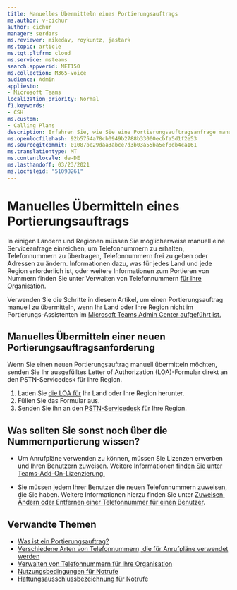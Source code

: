 ```yaml
---
title: Manuelles Übermitteln eines Portierungsauftrags
ms.author: v-cichur
author: cichur
manager: serdars
ms.reviewer: mikedav, roykuntz, jastark
ms.topic: article
ms.tgt.pltfrm: cloud
ms.service: msteams
search.appverid: MET150
ms.collection: M365-voice
audience: Admin
appliesto:
- Microsoft Teams
localization_priority: Normal
f1.keywords:
- CSH
ms.custom:
- Calling Plans
description: Erfahren Sie, wie Sie eine Portierungsauftragsanfrage manuell übermitteln.
ms.openlocfilehash: 92b5754a78cb0949b2788b33000ecbfa5d1f2e53
ms.sourcegitcommit: 01087be29daa3abce7d3b03a55ba5ef8db4ca161
ms.translationtype: MT
ms.contentlocale: de-DE
ms.lasthandoff: 03/23/2021
ms.locfileid: "51098261"
---
```

# <a name="manually-submit-a-port-order"></a>Manuelles Übermitteln eines Portierungsauftrags

In einigen Ländern und Regionen müssen Sie möglicherweise manuell eine Serviceanfrage einreichen, um Telefonnummern zu erhalten, Telefonnummern zu übertragen, Telefonnummern frei zu geben oder Adressen zu ändern. Informationen dazu, was für jedes Land und jede Region erforderlich ist, oder weitere Informationen zum Portieren von Nummern finden Sie unter Verwalten von Telefonnummern [für Ihre Organisation.](../manage-phone-numbers-for-your-organization/manage-phone-numbers-for-your-organization.md)

Verwenden Sie die Schritte in diesem Artikel, um einen Portierungsauftrag manuell zu übermitteln, wenn Ihr Land oder Ihre Region nicht im Portierungs-Assistenten im [Microsoft Teams Admin Center aufgeführt ist.](transfer-phone-numbers-to-teams.md)

## <a name="manually-submit-a-new-port-order-request"></a>Manuelles Übermitteln einer neuen Portierungsauftragsanforderung

Wenn Sie einen neuen Portierungsauftrag manuell übermitteln möchten, senden Sie Ihr ausgefülltes Letter of Authorization (LOA)-Formular direkt an den PSTN-Servicedesk für Ihre Region.

1. Laden Sie [die LOA für](../manage-phone-numbers-for-your-organization/manage-phone-numbers-for-your-organization.md) Ihr Land oder Ihre Region herunter.
2. Füllen Sie das Formular aus.
3. Senden Sie ihn an den [PSTN-Servicedesk](../manage-phone-numbers-for-your-organization/contact-pstn-service-desk.md) für Ihre Region.

## <a name="what-else-should-you-know-about-number-porting"></a>Was sollten Sie sonst noch über die Nummernportierung wissen?

- Um Anrufpläne verwenden zu können, müssen Sie Lizenzen erwerben und Ihren Benutzern zuweisen. Weitere Informationen [finden Sie unter Teams-Add-On-Lizenzierung.](../teams-add-on-licensing/microsoft-teams-add-on-licensing.md)

- Sie müssen jedem Ihrer Benutzer die neuen Telefonnummern zuweisen, die Sie haben. Weitere Informationen hierzu finden Sie unter [Zuweisen, Ändern oder Entfernen einer Telefonnummer für einen Benutzer](../assign-change-or-remove-a-phone-number-for-a-user.md).

## <a name="related-topics"></a>Verwandte Themen

- [Was ist ein Portierungsauftrag?](port-order-overview.md)
- [Verschiedene Arten von Telefonnummern, die für Anrufpläne verwendet werden](../different-kinds-of-phone-numbers-used-for-calling-plans.md)
- [Verwalten von Telefonnummern für Ihre Organisation](../manage-phone-numbers-for-your-organization/manage-phone-numbers-for-your-organization.md)
- [Nutzungsbedingungen für Notrufe](../emergency-calling-terms-and-conditions.md)
- [Haftungsausschlussbezeichnung für Notrufe](https://github.com/MicrosoftDocs/OfficeDocs-SkypeForBusiness/blob/live/Teams/downloads/emergency-calling/emergency-calling-label-(en-us)-(v.1.0).zip?raw=true)